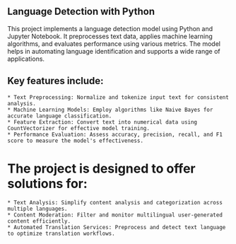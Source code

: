 ## Language Detection with Python
This project implements a language detection model using Python and Jupyter Notebook. It preprocesses text data, applies machine learning algorithms, and evaluates performance using various metrics. The model helps in automating language identification and supports a wide range of applications.

## Key features include:

	* Text Preprocessing: Normalize and tokenize input text for consistent analysis.
	* Machine Learning Models: Employ algorithms like Naive Bayes for accurate language classification.
	* Feature Extraction: Convert text into numerical data using CountVectorizer for effective model training.
	* Performance Evaluation: Assess accuracy, precision, recall, and F1 score to measure the model's effectiveness.

# The project is designed to offer solutions for:

	* Text Analysis: Simplify content analysis and categorization across multiple languages.
	* Content Moderation: Filter and monitor multilingual user-generated content efficiently.
	* Automated Translation Services: Preprocess and detect text language to optimize translation workflows.
